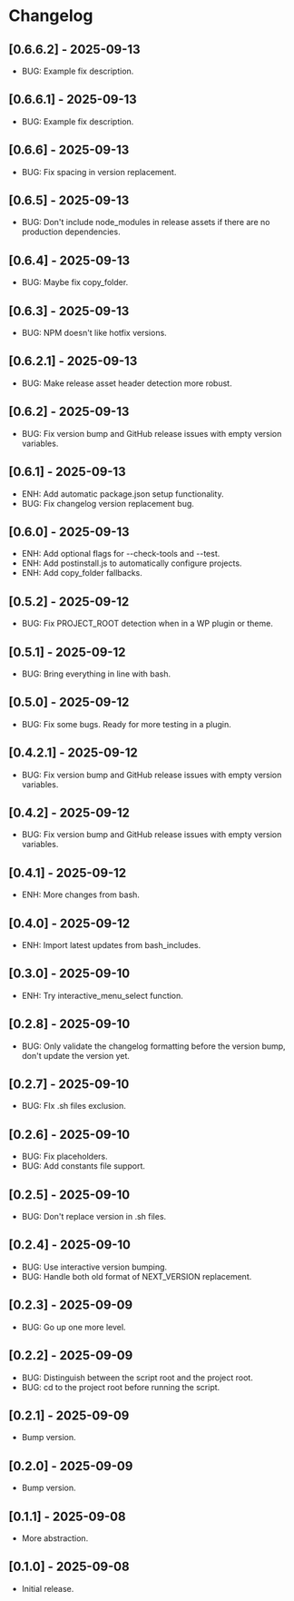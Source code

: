 # Changelog

## [0.6.6.2] - 2025-09-13
* BUG: Example fix description.

## [0.6.6.1] - 2025-09-13
* BUG: Example fix description.

## [0.6.6] - 2025-09-13
* BUG: Fix spacing in version replacement.

## [0.6.5] - 2025-09-13
* BUG: Don't include node_modules in release assets if there are no production dependencies.

## [0.6.4] - 2025-09-13
* BUG: Maybe fix copy_folder.

## [0.6.3] - 2025-09-13
* BUG: NPM doesn't like hotfix versions.

## [0.6.2.1] - 2025-09-13
* BUG: Make release asset header detection more robust.

## [0.6.2] - 2025-09-13
* BUG: Fix version bump and GitHub release issues with empty version variables.

## [0.6.1] - 2025-09-13
* ENH: Add automatic package.json setup functionality.
* BUG: Fix changelog version replacement bug.

## [0.6.0] - 2025-09-13
* ENH: Add optional flags for --check-tools and --test.
* ENH: Add postinstall.js to automatically configure projects.
* ENH: Add copy_folder fallbacks.

## [0.5.2] - 2025-09-12
* BUG: Fix PROJECT_ROOT detection when in a WP plugin or theme.

## [0.5.1] - 2025-09-12
* BUG: Bring everything in line with bash.

## [0.5.0] - 2025-09-12
* BUG: Fix some bugs.  Ready for more testing in a plugin.

## [0.4.2.1] - 2025-09-12
* BUG: Fix version bump and GitHub release issues with empty version variables.

## [0.4.2] - 2025-09-12
* BUG: Fix version bump and GitHub release issues with empty version variables.

## [0.4.1] - 2025-09-12
* ENH: More changes from bash.

## [0.4.0] - 2025-09-12
* ENH: Import latest updates from bash_includes.

## [0.3.0] - 2025-09-10
* ENH: Try interactive_menu_select function.

## [0.2.8] - 2025-09-10
* BUG: Only validate the changelog formatting before the version bump, don't update the version yet.

## [0.2.7] - 2025-09-10
* BUG: FIx .sh files exclusion.

## [0.2.6] - 2025-09-10
* BUG: Fix placeholders.
* BUG: Add constants file support.

## [0.2.5] - 2025-09-10
* BUG: Don't replace version in .sh files.

## [0.2.4] - 2025-09-10
* BUG: Use interactive version bumping.
* BUG: Handle both old format of NEXT_VERSION replacement.

## [0.2.3] - 2025-09-09
* BUG: Go up one more level.

## [0.2.2] - 2025-09-09
* BUG: Distinguish between the script root and the project root.
* BUG: cd to the project root before running the script.

## [0.2.1] - 2025-09-09
* Bump version.

## [0.2.0] - 2025-09-09
* Bump version.

## [0.1.1] - 2025-09-08
* More abstraction.

## [0.1.0] - 2025-09-08
* Initial release.